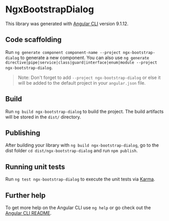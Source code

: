 # NgxBootstrapDialog

This library was generated with [Angular CLI](https://github.com/angular/angular-cli) version 9.1.12.

## Code scaffolding

Run `ng generate component component-name --project ngx-bootstrap-dialog` to generate a new component. You can also use `ng generate directive|pipe|service|class|guard|interface|enum|module --project ngx-bootstrap-dialog`.
> Note: Don't forget to add `--project ngx-bootstrap-dialog` or else it will be added to the default project in your `angular.json` file. 

## Build

Run `ng build ngx-bootstrap-dialog` to build the project. The build artifacts will be stored in the `dist/` directory.

## Publishing

After building your library with `ng build ngx-bootstrap-dialog`, go to the dist folder `cd dist/ngx-bootstrap-dialog` and run `npm publish`.

## Running unit tests

Run `ng test ngx-bootstrap-dialog` to execute the unit tests via [Karma](https://karma-runner.github.io).

## Further help

To get more help on the Angular CLI use `ng help` or go check out the [Angular CLI README](https://github.com/angular/angular-cli/blob/master/README.md).
